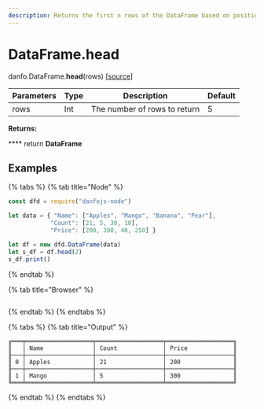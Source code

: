 ```yaml
---
description: Returns the first n rows of the DataFrame based on position.
---
```


# DataFrame.head

danfo.DataFrame.**head**(rows) \[[source](https://github.com/opensource9ja/danfojs/blob/fe56860b0a303d218d60ba71dee6abf594401556/danfojs/src/core/frame.js#L292)]

| Parameters | Type | Description                  | Default |
| ---------- | ---- | ---------------------------- | ------- |
| rows       | Int  | The number of rows to return | 5       |

**Returns:**

&#x20;      ****       return **DataFrame**

## **Examples**

{% tabs %}
{% tab title="Node" %}
```javascript
const dfd = require("danfojs-node")

let data = { "Name": ["Apples", "Mango", "Banana", "Pear"],
            "Count": [21, 5, 30, 10],
            "Price": [200, 300, 40, 250] }

let df = new dfd.DataFrame(data)
let s_df = df.head(2)
s_df.print()

```
{% endtab %}

{% tab title="Browser" %}
```
```
{% endtab %}
{% endtabs %}

{% tabs %}
{% tab title="Output" %}
```
╔═══╤═══════════════════╤═══════════════════╤═══════════════════╗
║   │ Name              │ Count             │ Price             ║
╟───┼───────────────────┼───────────────────┼───────────────────╢
║ 0 │ Apples            │ 21                │ 200               ║
╟───┼───────────────────┼───────────────────┼───────────────────╢
║ 1 │ Mango             │ 5                 │ 300               ║
╚═══╧═══════════════════╧═══════════════════╧═══════════════════╝
```
{% endtab %}
{% endtabs %}
